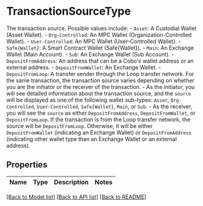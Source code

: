 # TransactionSourceType

The transaction source. Possible values include:   - `Asset`: A Custodial Wallet (Asset Wallet).   - `Org-Controlled`: An MPC Wallet (Organization-Controlled Wallet).   - `User-Controlled`: An MPC Wallet (User-Controlled Wallet).   - `Safe{Wallet}`: A Smart Contract Wallet (Safe{Wallet}).   - `Main`: An Exchange Wallet (Main Account).   - `Sub`: An Exchange Wallet (Sub Account).   - `DepositFromAddress`: An address that can be a Cobo's wallet address or an external address.   - `DepositFromWallet`: An Exchange Wallet.   - `DepositFromLoop`: A transfer sender through the Loop transfer network.  For the same transaction, the transaction source varies depending on whether you are the initiator or the receiver of the transaction.     - As the initiator, you will see detailed information about the transaction source, and the `source` will be displayed as one of the following wallet sub-types: `Asset`, `Org-Controlled`, `User-Controlled`, `Safe{Wallet}`, `Main`, or `Sub`.   - As the receiver, you will see the `source` as either `DepositFromAddress`, `DepositFromWallet`, or `DepositFromLoop`. If the transaction is from the Loop transfer network, the source will be `DepositFromLoop`. Otherwise, it will be either `DepositFromWallet` (indicating an Exchange Wallet) or `DepositFromAddress` (indicating other wallet type than an Exchange Wallet or an external address). 

## Properties

Name | Type | Description | Notes
------------ | ------------- | ------------- | -------------

[[Back to Model list]](../README.md#documentation-for-models) [[Back to API list]](../README.md#documentation-for-api-endpoints) [[Back to README]](../README.md)


